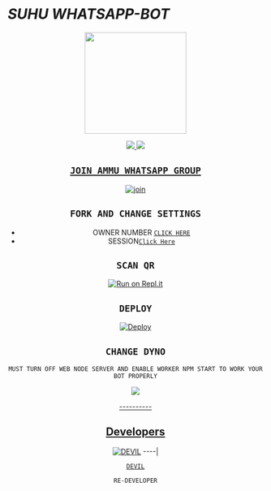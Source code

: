 # *SUHU WHATSAPP-BOT*

<div align="center">
  <img border-radius: 15px src="https://i.imgur.com/wwhvgxI.jpeg" width="200" height="200"/>

<p align="center">
  <a href="https://instagram.com/_i.am_devil"><img src="https://img.shields.io/badge/Instagram-E4405F?style=for-the-badge&logo=instagram&logoColor=white"/> 
  <a href="https://wa.me/17014197451"><img src="https://img.shields.io/badge/WhatsApp-25D366?style=for-the-badge&logo=whatsapp&logoColor=white" />
</p>

## `JOIN AMMU WHATSAPP GROUP`

  [![join](https://github.com/Alien-alfa/PublicBot/blob/main/wlogo.svg.png)](https://chat.whatsapp.com/Fz6MPHhRIl840px7eRuYYr)


## `FORK AND CHANGE SETTINGS`

- OWNER NUMBER [`CLICK HERE`](https://github.com/D-E-V-I-L-8/Ammu/blob/main/config.js#L2)
- SESSION[`Click Here`](https://github.com/D-E-V-I-L-8/Ammu/blob/main/devil.json#L1)


## `SCAN QR`

[![Run on Repl.it](https://repl.it/badge/github/quiec/whatsAlfa)](https://replit.com/@Devilser/AMMU-WA-BOT-QR)

## `DEPLOY`

[![Deploy](https://www.herokucdn.com/deploy/button.svg)](https://heroku.com/deploy?template=https://github.com/D-E-V-I-L-8/Ammu)


## `CHANGE DYNO`

`MUST TURN OFF WEB NODE SERVER AND ENABLE WORKER NPM START TO WORK YOUR BOT PROPERLY`

<p align="center">
  <a href="https://github.com/D-E-V-I-L-8/Ammu"><img src="https://telegra.ph/file/67b8d38887cfcb6508226.jpg" />
</p>
----------

## Developers
  <div align="center">
  
   [![DEVIL](https://i.imgur.com/CqEfYef.jpeg)](https://github.com/D-E-V-I-L-8)
----|
<div align="center">

   [`DEVIL`](https://github.com/D-E-V-I-L-8)

   `RE-DEVELOPER`
                                  
  </div
